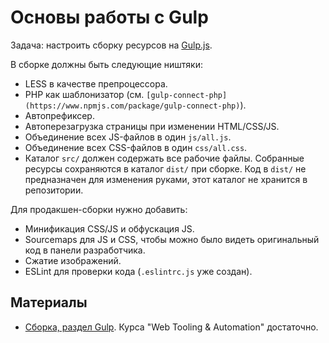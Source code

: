 # Основы работы с Gulp
Задача: настроить сборку ресурсов на [Gulp.js](http://gulpjs.com).

В сборке должны быть следующие ништяки:

* LESS в качестве препроцессора.
* PHP как шаблонизатор (см. `[gulp-connect-php](https://www.npmjs.com/package/gulp-connect-php)`).
* Автопрефиксер.
* Автоперезагрузка страницы при изменении HTML/CSS/JS.
* Объединение всех JS-файлов в один `js/all.js`.
* Объединение всех CSS-файлов в один `css/all.css`.
* Каталог `src/` должен содержать все рабочие файлы. Собранные ресурсы сохраняются в каталог `dist/` при сборке. Код в `dist/` не предназначен для изменения руками, этот каталог не хранится в репозитории.

Для продакшен-сборки нужно добавить:

* Минификация CSS/JS и обфускация JS.
* Sourcemaps для JS и CSS, чтобы можно было видеть оригинальный код в панели разработчика.
* Сжатие изображений.
* ESLint для проверки кода (`.eslintrc.js` уже создан).

## Материалы
* [Сборка, раздел Gulp](https://github.com/OggettoWeb/frontend-path/blob/master/learn/assets-pipeline.md#gulp). Курса "Web Tooling & Automation" достаточно.
